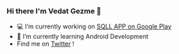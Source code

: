 ### Hi there I'm Vedat Gezme 👋

- 💻 I’m currently working on <a href="https://play.google.com/store/apps/details?id=com.kronosapp.sqldersleri" target="_blank">SQLL APP on Google Play</a>
- 🌱 I’m currently learning Android Development
- Find me on <a href="https://www.twitter.com/kronosapp" target="_blank">Twitter</a> !
